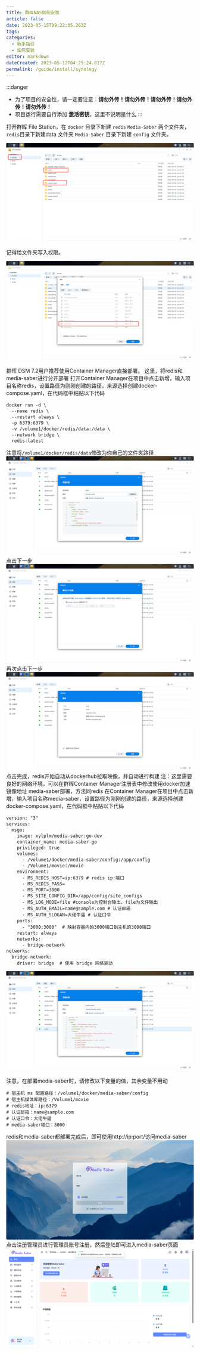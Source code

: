 ```yaml
---
title: 群晖NAS如何安装
article: false
date: 2023-05-15T09:22:05.263Z
tags:
categories: 
  - 新手指引
  - 如何安装
editor: markdown
dateCreated: 2023-05-12T04:25:24.817Z
permalink: /guide/install/synology
---
```


:::danger
- 为了项目的安全性，请一定要注意：**请勿外传！请勿外传！请勿外传！请勿外传！请勿外传！**
- 项目运行需要自行添加 **激活密钥**，这里不说明是什么
:::

打开群晖 File Station，在 `docker` 目录下新建 `redis` `Media-Saber` 两个文件夹，`redis`目录下新建data 文件夹 `Media-Saber` 目录下新建 `config` 文件夹。

![01.png](./synology_images/01.png)

记得给文件夹写入权限。

![02.png](./synology_images/02.png)

群晖 DSM 7.2用户推荐使用Container Manager直接部署。
这里，将redis和media-saber进行分开部署
打开Container Manager在项目中点击新增，输入项目名称redis，设置路径为刚刚创建的路径，来源选择创建docker-compose.yaml，在代码框中粘贴以下代码
```
docker run -d \
  --name redis \
  --restart always \
  -p 6379:6379 \
  -v /volume1/docker/redis/data:/data \
  --network bridge \
  redis:latest
```
注意将`/volume1/docker/redis/data`修改为你自己的文件夹路径
![03.png](./synology_images/03.png)
点击下一步
![04.png](./synology_images/04.png)
再次点击下一步
![05.png](./synology_images/05.png)
点击完成，redis开始自动从dockerhub拉取映像，并自动进行构建
注：这里需要良好的网络环境，可以在群晖Container Manager注册表中修改使用docker加速镜像地址
media-saber部署，方法同redis
在Container Manager在项目中点击新增，输入项目名称media-saber，设置路径为刚刚创建的路径，来源选择创建docker-compose.yaml，在代码框中粘贴以下代码
```
version: "3"
services:
  msgo:
    image: xylplm/media-saber:go-dev
    container_name: media-saber-go
    privileged: true
    volumes:
      - /volume1/docker/media-saber/config:/app/config
      - /Volume1/movie:/movie
    environment:
      - MS_REDIS_HOST=ip:6379 # redis ip:端口
      - MS_REDIS_PASS=
      - MS_PORT=3000
      - MS_SITE_CONFIG_DIR=/app/config/site_configs
      - MS_LOG_MODE=file #console为控制台输出，file为文件输出
      - MS_AUTH_EMAIL=name@sample.com # 认证邮箱
      - MS_AUTH_SLOGAN=大佬牛逼 # 认证口令
    ports:
      - "3000:3000"  # 映射容器内的3000端口到主机的3000端口
    restart: always
    networks:
      - bridge-network
networks:
  bridge-network:
    driver: bridge  # 使用 bridge 网络驱动
```
![06.png](./synology_images/06.png)

注意，在部署media-saber时，请修改以下变量的值，其余变量不用动
```
# 宿主机 ms 配置路径：/volume1/docker/media-saber/config
# 宿主机媒体库路径：/Volume1/movie
# redis地址：ip:6379
# 认证邮箱：name@sample.com
# 认证口令：大佬牛逼
# media-saber端口：3000
```
redis和media-saber都部署完成后，即可使用http://ip:port/访问media-saber
![07.png](./synology_images/07.png)
点击注册管理员进行管理员账号注册，然后登陆即可进入media-saber页面
![08.png](./synology_images/08.png)